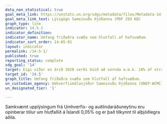 ```yaml
---
data_non_statistical: true
goal_meta_link: https://unstats.un.org/sdgs/metadata/files/Metadata-14-05-01.pdf
goal_meta_link_text: Lýsigögn Sameinuðu Þjóðanna (PDF 293 KB)
graph_type: line
indicator: 14.5.1
indicator_definition:
indicator_name: Umfang friðaðra svæða sem hlutfall af hafsvæðum.
indicator_sort_order: 14-05-01
layout: indicator
permalink: /14-5-1/
published: true
reporting_status: complete
sdg_goal: '14'
target: Eigi síðar en árið 2020 verði búið að vernda a.m.k. 10% af strandlengjum og hafsvæðum heimsins í samræmi við landslög og alþjóðalög, að teknu tilliti til bestu tiltæku, vísindalegu upplýsinga.
target_id: '14.5'
graph_title: Umfang friðaðra svæða sem hlutfall af hafsvæðum.
un_custodian_agency: Umhverfismálasjóður Sameinuðu Þjóðanna (UNEP-WCMC) BirdLife International (BLI) International Union for Conservation of Nature (IUCN)
un_designated_tier: '1'

---
```


Samkvæmt upplýsingum frá Umhverfis- og auðlindaráðuneytinu eru opinberar tölur um hlutfallið á Íslandi 0,05% og er það tilkynnt til alþjóðlegra aðila.
